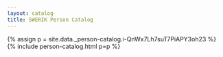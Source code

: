 ```yaml
---
layout: catalog
title: SWERIK Person Catalog
---
```

{% assign p = site.data._person-catalog.i-QnWx7Lh7suT7PiAPY3oh23 %}
{% include person-catalog.html p=p %}

